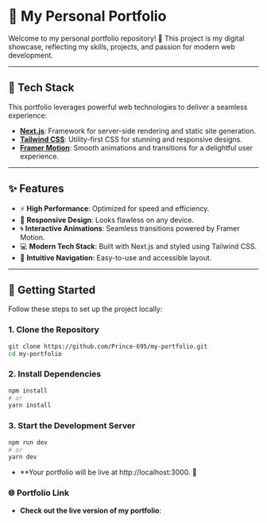 # 🌟 **My Personal Portfolio**

Welcome to my personal portfolio repository! 🚀 This project is my digital showcase, reflecting my skills, projects, and passion for modern web development.

---

## 🔧 **Tech Stack**

This portfolio leverages powerful web technologies to deliver a seamless experience:  
- **[Next.js](https://nextjs.org/)**: Framework for server-side rendering and static site generation.  
- **[Tailwind CSS](https://tailwindcss.com/)**: Utility-first CSS for stunning and responsive designs.  
- **[Framer Motion](https://www.framer.com/motion/)**: Smooth animations and transitions for a delightful user experience.  

---

## ✨ **Features**

- ⚡ **High Performance**: Optimized for speed and efficiency.  
- 🎨 **Responsive Design**: Looks flawless on any device.  
- 🌀 **Interactive Animations**: Seamless transitions powered by Framer Motion.  
- 💻 **Modern Tech Stack**: Built with Next.js and styled using Tailwind CSS.  
- 🔗 **Intuitive Navigation**: Easy-to-use and accessible layout.  

---

## 🚀 **Getting Started**

Follow these steps to set up the project locally:

### **1. Clone the Repository**
```bash
git clone https://github.com/Prince-695/my-portfolio.git
cd my-portfolio

```
### **2. Install Dependencies**
```bash
npm install
# or
yarn install
```
### **3. Start the Development Server**
```bash
npm run dev
# or
yarn dev
```
- **Your portfolio will be live at http://localhost:3000. 🎉

### **🌐 Portfolio Link**
- **Check out the live version of my portfolio**: 
